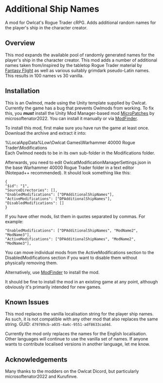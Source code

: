 # Additional Ship Names
A mod for Owlcat's Rogue Trader cRPG. Adds additional random names for the player's ship in the character creator.

## Overview
This mod expands the available pool of randomly generated names for the player's ship in the character creator. This mod adds a number of additional names taken from/inspired by the tabletop Rogue Trader material by [Fantasy Flight](https://www.fantasyflightgames.com) as well as various suitably grimdark pseudo-Latin names. This results in 100 names vs 30 vanilla.

## Installation
This is an Owlmod, made using the Unity template supplied by Owlcat. Currently the game has a bug that prevents Owlmods from working. To fix this, you ***must*** install the Unity Mod Manager-based mod [MicroPatches](https://github.com/microsoftenator2022/MicroPatches/releases) by microsoftenator2022. You can install it manually or via [ModFinder](https://www.nexusmods.com/warhammer40kroguetrader/mods/146).

To install this mod, first make sure you have run the game at least once. Download the archive and extract it into:

%LocalAppData%Low\Owlcat Games\Warhammer 40000 Rogue Trader\Modifications\
Each Owlmod needs to be in its own sub-folder in the Modifications folder.

Afterwards, you need to edit OwlcatModificationManagerSettings.json in the base Warhammer 40000 Rogue Trader folder in a text editor (Notepad++ recommended). It should look something like this:

```
{
"$id": "1",
"SourceDirectories": [],
"EnabledModifications": ["DPAdditionalShipNames"],
"ActiveModifications": ["DPAdditionalShipNames"],
"DisabledModifications": []
}
```

If you have other mods, list them in quotes separated by commas. For example:

```
"EnabledModifications": ["DPAdditionalShipNames", "ModName2", "ModName3"],
"ActiveModifications": ["DPAdditionalShipNames", "ModName2", "ModName3"],
```

You can move individual mods from the ActiveModifications section to the DisabledModifications section if you want to disable them without physically removing them.

Alternatively, use [ModFinder](https://www.nexusmods.com/warhammer40kroguetrader/mods/146) to install the mod.

It should be fine to install the mod in an existing game at any point, although obviously it's primarily intended for new games.

## Known Issues
This mod replaces the vanilla localisation string for the player ship names. As such, it is not compatible with any other mod that also replaces the same string. GUID: `d79789cb-a035-4a4c-9551-adf8633cad4d`.

Currently the mod only replaces the names for the English localisation. Other languages will continue to use the vanilla set of names. If anyone wants to contribute localised versions in another language, let me know.

## Acknowledgements
Many thanks to the modders on the Owlcat Dicord, but particularly microsoftenator2022 and Kurufinve.
